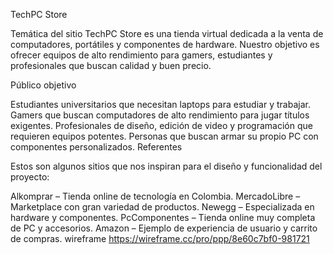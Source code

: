 TechPC Store

Temática del sitio TechPC Store es una tienda virtual dedicada a la venta de computadores, portátiles y componentes de hardware. Nuestro objetivo es ofrecer equipos de alto rendimiento para gamers, estudiantes y profesionales que buscan calidad y buen precio.

Público objetivo

Estudiantes universitarios que necesitan laptops para estudiar y trabajar. Gamers que buscan computadores de alto rendimiento para jugar títulos exigentes. Profesionales de diseño, edición de video y programación que requieren equipos potentes. Personas que buscan armar su propio PC con componentes personalizados. Referentes

Estos son algunos sitios que nos inspiran para el diseño y funcionalidad del proyecto:

Alkomprar – Tienda online de tecnología en Colombia. MercadoLibre – Marketplace con gran variedad de productos. Newegg – Especializada en hardware y componentes. PcComponentes – Tienda online muy completa de PC y accesorios. Amazon – Ejemplo de experiencia de usuario y carrito de compras. 
wireframe https://wireframe.cc/pro/ppp/8e60c7bf0-981721 